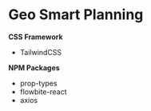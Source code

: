 # Geo Smart Planning


**CSS Framework**
* TailwindCSS

**NPM Packages**
* prop-types
* flowbite-react
* axios